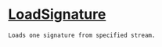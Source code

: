 # [LoadSignature](./SigComp15GermanLoader-100663924.md)

`Loads one signature from specified stream.`

